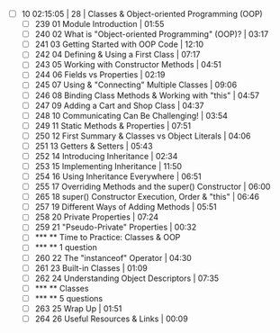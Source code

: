 - [ ] 10 02:15:05 | 28 | Classes & Object-oriented Programming (OOP)
	- [ ] 239 01 Module Introduction | 01:55
	- [ ] 240 02 What is "Object-oriented Programming" (OOP)? | 03:17
	- [ ] 241 03 Getting Started with OOP Code | 12:10
	- [ ] 242 04 Defining & Using a First Class | 07:17
	- [ ] 243 05 Working with Constructor Methods | 04:51
	- [ ] 244 06 Fields vs Properties | 02:19
	- [ ] 245 07 Using & "Connecting" Multiple Classes | 09:06
	- [ ] 246 08 Binding Class Methods & Working with "this" | 04:57
	- [ ] 247 09 Adding a Cart and Shop Class | 04:37
	- [ ] 248 10 Communicating Can Be Challenging! | 03:54
	- [ ] 249 11 Static Methods & Properties | 07:51
	- [ ] 250 12 First Summary & Classes vs Object Literals | 04:06
	- [ ] 251 13 Getters & Setters | 05:43
	- [ ] 252 14 Introducing Inheritance | 02:34
	- [ ] 253 15 Implementing Inheritance | 11:50
	- [ ] 254 16 Using Inheritance Everywhere | 06:51
	- [ ] 255 17 Overriding Methods and the super() Constructor | 06:00
	- [ ] 265 18 super() Constructor Execution, Order & "this" | 06:46
	- [ ] 257 19 Different Ways of Adding Methods | 05:51
	- [ ] 258 20 Private Properties | 07:24
	- [ ] 259 21 "Pseudo-Private" Properties | 00:32
	- [ ] *** ** Time to Practice: Classes & OOP
	- [ ] *** ** 1 question
	- [ ] 260 22 The "instanceof" Operator | 04:30
	- [ ] 261 23 Built-in Classes | 01:09
	- [ ] 262 24 Understanding Object Descriptors | 07:35
	- [ ] *** ** Classes
	- [ ] *** ** 5 questions
	- [ ] 263 25 Wrap Up | 01:51
	- [ ] 264 26 Useful Resources & Links | 00:09
